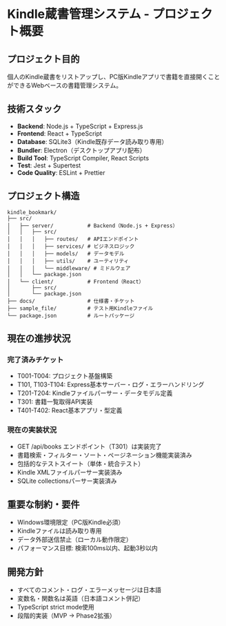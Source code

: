 # Kindle蔵書管理システム - プロジェクト概要

## プロジェクト目的
個人のKindle蔵書をリストアップし、PC版Kindleアプリで書籍を直接開くことができるWebベースの書籍管理システム。

## 技術スタック
- **Backend**: Node.js + TypeScript + Express.js
- **Frontend**: React + TypeScript
- **Database**: SQLite3（Kindle既存データ読み取り専用）
- **Bundler**: Electron（デスクトップアプリ配布）
- **Build Tool**: TypeScript Compiler, React Scripts
- **Test**: Jest + Supertest
- **Code Quality**: ESLint + Prettier

## プロジェクト構造
```
kindle_bookmark/
├── src/
│   ├── server/           # Backend（Node.js + Express）
│   │   ├── src/
│   │   │   ├── routes/   # APIエンドポイント
│   │   │   ├── services/ # ビジネスロジック
│   │   │   ├── models/   # データモデル
│   │   │   ├── utils/    # ユーティリティ
│   │   │   └── middleware/ # ミドルウェア
│   │   └── package.json
│   └── client/           # Frontend（React）
│       ├── src/
│       └── package.json
├── docs/                 # 仕様書・チケット
├── sample_file/          # テスト用Kindleファイル
└── package.json          # ルートパッケージ
```

## 現在の進捗状況
### 完了済みチケット
- T001-T004: プロジェクト基盤構築
- T101, T103-T104: Express基本サーバー・ログ・エラーハンドリング
- T201-T204: Kindleファイルパーサー・データモデル定義
- T301: 書籍一覧取得API実装
- T401-T402: React基本アプリ・型定義

### 現在の実装状況
- GET /api/books エンドポイント（T301）は実装完了
- 書籍検索・フィルター・ソート・ページネーション機能実装済み
- 包括的なテストスイート（単体・統合テスト）
- Kindle XMLファイルパーサー実装済み
- SQLite collectionsパーサー実装済み

## 重要な制約・要件
- Windows環境限定（PC版Kindle必須）
- Kindleファイルは読み取り専用
- データ外部送信禁止（ローカル動作限定）
- パフォーマンス目標: 検索100ms以内、起動3秒以内

## 開発方針
- すべてのコメント・ログ・エラーメッセージは日本語
- 変数名・関数名は英語（日本語コメント併記）
- TypeScript strict mode使用
- 段階的実装（MVP → Phase2拡張）